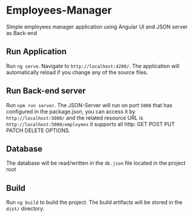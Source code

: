 # Employees-Manager

Simple employees manager application using Angular UI and JSON server as Back-end

## Run Application

Run `ng serve`. Navigate to `http://localhost:4200/`. The application will automatically reload if you change any of the source files.

## Run Back-end server

Run `npm run server`. The JSON-Server will run on port `5000` that has configured in the package.json, you can access it by `http://localhost:5000/` and the related resource URL is `http://localhost:5000/employees` it supports all http: GET POST PUT PATCH DELETE OPTIONS.

## Database

The database will be read/written in the `db.json` file located in the project root

## Build

Run `ng build` to build the project. The build artifacts will be stored in the `dist/` directory.
